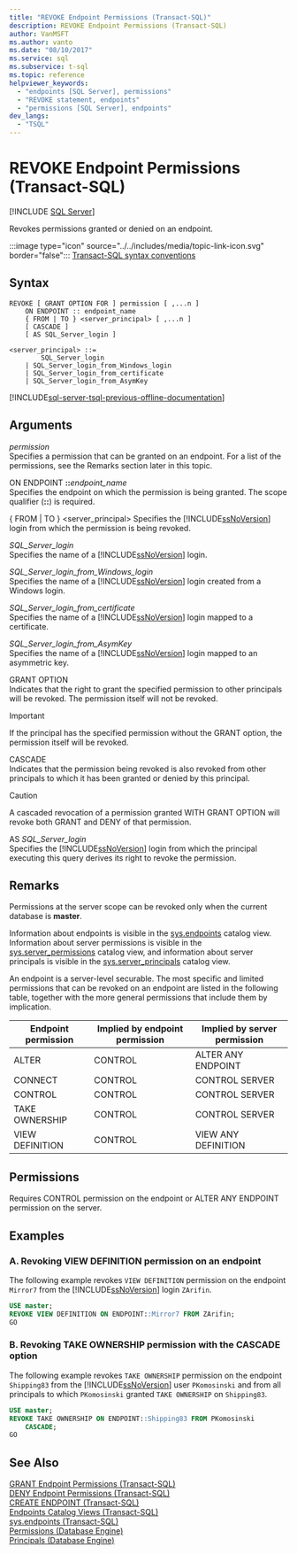 ```yaml
---
title: "REVOKE Endpoint Permissions (Transact-SQL)"
description: REVOKE Endpoint Permissions (Transact-SQL)
author: VanMSFT
ms.author: vanto
ms.date: "08/10/2017"
ms.service: sql
ms.subservice: t-sql
ms.topic: reference
helpviewer_keywords:
  - "endpoints [SQL Server], permissions"
  - "REVOKE statement, endpoints"
  - "permissions [SQL Server], endpoints"
dev_langs:
  - "TSQL"
---
```

# REVOKE Endpoint Permissions (Transact-SQL)
[!INCLUDE [SQL Server](../../includes/applies-to-version/sqlserver.md)]

  Revokes permissions granted or denied on an endpoint.  
  
 :::image type="icon" source="../../includes/media/topic-link-icon.svg" border="false"::: [Transact-SQL syntax conventions](../../t-sql/language-elements/transact-sql-syntax-conventions-transact-sql.md)  
  
## Syntax  
  
```syntaxsql
REVOKE [ GRANT OPTION FOR ] permission [ ,...n ]   
    ON ENDPOINT :: endpoint_name  
    { FROM | TO } <server_principal> [ ,...n ]  
    [ CASCADE ]  
    [ AS SQL_Server_login ]   
  
<server_principal> ::=   
        SQL_Server_login  
    | SQL_Server_login_from_Windows_login   
    | SQL_Server_login_from_certificate   
    | SQL_Server_login_from_AsymKey  
```  
  
[!INCLUDE[sql-server-tsql-previous-offline-documentation](../../includes/sql-server-tsql-previous-offline-documentation.md)]

## Arguments
 *permission*  
 Specifies a permission that can be granted on an endpoint. For a list of the permissions, see the Remarks section later in this topic.  
  
 ON ENDPOINT **::**_endpoint_name_  
 Specifies the endpoint on which the permission is being granted. The scope qualifier (**::**) is required.  
  
 { FROM | TO } \<server_principal> 
 Specifies the [!INCLUDE[ssNoVersion](../../includes/ssnoversion-md.md)] login from which the permission is being revoked.  
  
 *SQL_Server_login*  
 Specifies the name of a [!INCLUDE[ssNoVersion](../../includes/ssnoversion-md.md)] login.  
  
 *SQL_Server_login_from_Windows_login*  
 Specifies the name of a [!INCLUDE[ssNoVersion](../../includes/ssnoversion-md.md)] login created from a Windows login.  
  
 *SQL_Server_login_from_certificate*  
 Specifies the name of a [!INCLUDE[ssNoVersion](../../includes/ssnoversion-md.md)] login mapped to a certificate.  
  
 *SQL_Server_login_from_AsymKey*  
 Specifies the name of a [!INCLUDE[ssNoVersion](../../includes/ssnoversion-md.md)] login mapped to an asymmetric key.  
  
 GRANT OPTION  
 Indicates that the right to grant the specified permission to other principals will be revoked. The permission itself will not be revoked.  
  
> [!IMPORTANT]  
>  If the principal has the specified permission without the GRANT option, the permission itself will be revoked.  
  
 CASCADE  
 Indicates that the permission being revoked is also revoked from other principals to which it has been granted or denied by this principal.  
  
> [!CAUTION]  
>  A cascaded revocation of a permission granted WITH GRANT OPTION will revoke both GRANT and DENY of that permission.  
  
 AS *SQL_Server_login*  
 Specifies the [!INCLUDE[ssNoVersion](../../includes/ssnoversion-md.md)] login from which the principal executing this query derives its right to revoke the permission.  
  
## Remarks  
 Permissions at the server scope can be revoked only when the current database is **master**.  
  
 Information about endpoints is visible in the [sys.endpoints](../../relational-databases/system-catalog-views/sys-endpoints-transact-sql.md) catalog view. Information about server permissions is visible in the [sys.server_permissions](../../relational-databases/system-catalog-views/sys-server-permissions-transact-sql.md) catalog view, and information about server principals is visible in the [sys.server_principals](../../relational-databases/system-catalog-views/sys-server-principals-transact-sql.md) catalog view.  
  
 An endpoint is a server-level securable. The most specific and limited permissions that can be revoked on an endpoint are listed in the following table, together with the more general permissions that include them by implication.  
  
|Endpoint permission|Implied by endpoint permission|Implied by server permission|  
|-------------------------|------------------------------------|----------------------------------|  
|ALTER|CONTROL|ALTER ANY ENDPOINT|  
|CONNECT|CONTROL|CONTROL SERVER|  
|CONTROL|CONTROL|CONTROL SERVER|  
|TAKE OWNERSHIP|CONTROL|CONTROL SERVER|  
|VIEW DEFINITION|CONTROL|VIEW ANY DEFINITION|  
  
## Permissions  
 Requires CONTROL permission on the endpoint or ALTER ANY ENDPOINT permission on the server.  
  
## Examples  
  
### A. Revoking VIEW DEFINITION permission on an endpoint  
 The following example revokes `VIEW DEFINITION` permission on the endpoint `Mirror7` from the [!INCLUDE[ssNoVersion](../../includes/ssnoversion-md.md)] login `ZArifin`.  
  
```sql  
USE master;  
REVOKE VIEW DEFINITION ON ENDPOINT::Mirror7 FROM ZArifin;  
GO  
```  
  
### B. Revoking TAKE OWNERSHIP permission with the CASCADE option  
 The following example revokes `TAKE OWNERSHIP` permission on the endpoint `Shipping83` from the [!INCLUDE[ssNoVersion](../../includes/ssnoversion-md.md)] user `PKomosinski` and from all principals to which `PKomosinski` granted `TAKE OWNERSHIP` on `Shipping83`.  
  
```sql  
USE master;  
REVOKE TAKE OWNERSHIP ON ENDPOINT::Shipping83 FROM PKomosinski   
    CASCADE;  
GO  
```  
  
## See Also  
 [GRANT Endpoint Permissions &#40;Transact-SQL&#41;](../../t-sql/statements/grant-endpoint-permissions-transact-sql.md)   
 [DENY Endpoint Permissions &#40;Transact-SQL&#41;](../../t-sql/statements/deny-endpoint-permissions-transact-sql.md)   
 [CREATE ENDPOINT &#40;Transact-SQL&#41;](../../t-sql/statements/create-endpoint-transact-sql.md)   
 [Endpoints Catalog Views &#40;Transact-SQL&#41;](../../relational-databases/system-catalog-views/endpoints-catalog-views-transact-sql.md)   
 [sys.endpoints &#40;Transact-SQL&#41;](../../relational-databases/system-catalog-views/sys-endpoints-transact-sql.md)   
 [Permissions &#40;Database Engine&#41;](../../relational-databases/security/permissions-database-engine.md)   
 [Principals &#40;Database Engine&#41;](../../relational-databases/security/authentication-access/principals-database-engine.md)  
  
  

